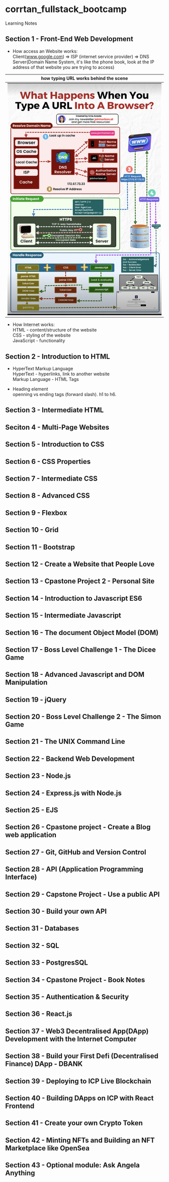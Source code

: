 # corrtan_fullstack_bootcamp

Learning Notes

## Section 1 - Front-End Web Development
- How access an Website works: <br>
Client(www.google.com) => ISP (internet service provider) => DNS Server(Domain Name System, it's like the phone book, look at the IP address of that website you are trying to access)

| how typing URL works behind the scene | 
|---------------------------------------------|
|![how typing URL works behind the scene](https://github.com/CorrineTan/corrtan_fullstack_bootcamp/blob/main/img/URL_behind_the_scene.jpg) |

- How Internet works:<br>
HTML - content/structure of the website<br>
CSS - styling of the website<br>
JavaScript - functionality<br>

## Section 2 - Introduction to HTML
- HyperText Markup Language<br>
HyperText - hyperlinks, link to another website<br>
Markup Language - HTML Tags

- Heading element<br>
openning vs ending tags (forward slash). h1 to h6.<br>




## Section 3 - Intermediate HTML

## Seciton 4 - Multi-Page Websites

## Section 5 - Introduction to CSS

## Section 6 - CSS Properties

## Section 7 - Intermediate CSS

## Section 8 - Advanced CSS

## Section 9 - Flexbox

## Section 10 - Grid

## Section 11 - Bootstrap

## Section 12 - Create a Website that People Love

## Section 13 - Cpastone Project 2 - Personal Site

## Section 14 - Introduction to Javascript ES6

## Section 15 - Intermediate Javascript

## Section 16 - The document Object Model (DOM)

## Section 17 - Boss Level Challenge 1 - The Dicee Game

## Section 18 - Advanced Javascript and DOM Manipulation

## Section 19 - jQuery

## Section 20 - Boss Level Challenge 2 - The Simon Game

## Section 21 - The UNIX Command Line

## Section 22 - Backend Web Development

## Section 23 - Node.js

## Section 24 - Express.js with Node.js

## Section 25 - EJS

## Section 26 - Cpastone project - Create a Blog web application

## Section 27 - Git, GitHub and Version Control

## Section 28 - API (Application Programming Interface)

## Section 29 - Capstone Project - Use a public API

## Section 30 - Build your own API

## Section 31 - Databases

## Section 32 - SQL

## Section 33 - PostgresSQL

## Section 34 - Cpastone Project - Book Notes

## Section 35 - Authentication & Security

## Section 36 - React.js

## Section 37 - Web3 Decentralised App(DApp) Development with the Internet Computer

## Section 38 - Build your First Defi (Decentralised Finance) DApp - DBANK

## Section 39 - Deploying to ICP Live Blockchain

## Section 40 - Building DApps on ICP with React Frontend

## Section 41 - Create your own Crypto Token

## Section 42 - Minting NFTs and Building an NFT Marketplace like OpenSea

## Section 43 - Optional module: Ask Angela Anything

